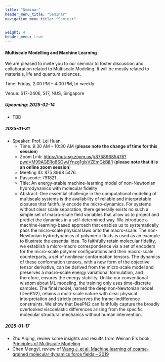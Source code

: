 ```yaml
---
title: "Seminar"
header_menu_title: "Seminar"
navigation_menu_title: "Seminar"


weight: 4
header_menu: true
---
```


#### Multiscale Modelling and Machine Learning

We are pleased to invite you to our seminar to foster discussion and collaboration related to Multiscale Modeling. It will be mostly related to materials, life and quantum sciences.

Time: Friday, 2:00 PM – 4:00 PM, bi-weekly

Venue: S17-0406, S17, NUS, Singapore

##### Upcoming: 2025-02-14
- TBD

##### 2025-01-31
- Speaker: Prof. Lei Huan,
  - Time: 9:30 AM – 10:30 AM (**please note the change of time for this session**) 
  - Zoom Link: https://nus-sg.zoom.us/j/87589685476?pwd=M99AQERg8SGwJYnzg1gIxVZEmGkBjI.1  (**please note that it is an online zoom session**) 
  - Meeting ID: 875 8968 5476
  - Passcode: 791821
  - Title: An energy-stable machine-learning model of non-Newtonian hydrodynamics with molecular fidelity
  - Abstract: One essential challenge in the computational modeling of multiscale systems is the availability of reliable and interpretable closures that faithfully encode the micro-dynamics. For systems without clear scale separation, there generally exists no such a simple set of macro-scale field variables that allow us to project and predict the dynamics in a self-determined way. We introduce a machine-learning-based approach that enables us to systematically pass the micro-scale physical laws onto the macro-scale. The non-Newtonian hydrodynamics of polymeric fluids is used as an example to illustrate the essential idea. To faithfully retain molecular fidelity, we establish a micro-macro correspondence via a set of encoders for the micro-scale polymer configurations and their macro-scale counterparts, a set of nonlinear conformation tensors. The dynamics of these conformation tensors, with a new form of the objective tensor derivative, can be derived from the micro-scale model and preserves a macro-scale energy variational formulation, and therefore, ensures the energy stability. Unlike our conventional wisdom about ML modeling, the training only uses time-discrete samples. The final model, named the deep non-Newtonian model (DeePN2), retains a multi-scale nature with clear physical interpretation and strictly preserves the frame-indifference constraints. We show that DeePN2 can faithfully capture the broadly overlooked viscoelastic differences arising from the specific molecular structural mechanics without human intervention.
  
##### 2025-01-17
- Zhu Aiqing, review some insights and results from Weinan E's book, [Principles of Multiscale Modeling](https://web.math.princeton.edu/~weinan/papers/weinan_book.pdf)
- Chen Mengyi, review of [Wang J. et al. Machine learning of coarse-grained molecular dynamics force fields – 2019](https://pubs.acs.org/doi/pdf/10.1021/acscentsci.8b00913)
